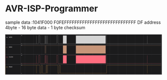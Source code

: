 # AVR-ISP-Programmer


sample data
:1041F000 F0FEFFFFFFFFFFFFFFFFFFFFFFFFFFFF DF
address 4byte  - 16 byte data - 1 byte checksum


![This is an image](https://github.com/amin-amani/AVR-ISP-Programmer/blob/main/Doc/write/sample2.PNG)

